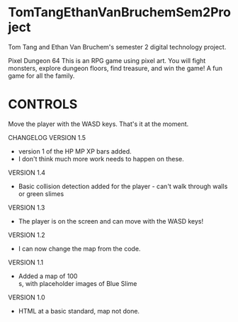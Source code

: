 # TomTangEthanVanBruchemSem2Project
Tom Tang and Ethan Van Bruchem's semester 2 digital technology project.

Pixel Dungeon 64
This is an RPG game using pixel art. You will fight monsters, explore dungeon floors, find treasure, and win the game!
A fun game for all the family.

# CONTROLS
Move the player with the WASD keys.
That's it at the moment.

CHANGELOG
VERSION 1.5
- version 1 of the HP MP XP bars added.
- I don't think much more work needs to happen on these.

VERSION 1.4
- Basic collision detection added for the player - can't walk through walls or green slimes

VERSION 1.3
- The player is on the screen and can move with the WASD keys!

VERSION 1.2
- I can now change the map from the code.

VERSION 1.1
- Added a map of 100 <div>s, with placeholder images of Blue Slime
  
VERSION 1.0
- HTML at a basic standard, map not done.
